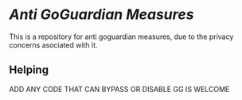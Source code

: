 # ***Anti GoGuardian Measures***
This is a repository for anti goguardian measures, due to the privacy concerns asociated with it.
## Helping
ADD ANY CODE THAT CAN BYPASS OR DISABLE GG IS WELCOME
